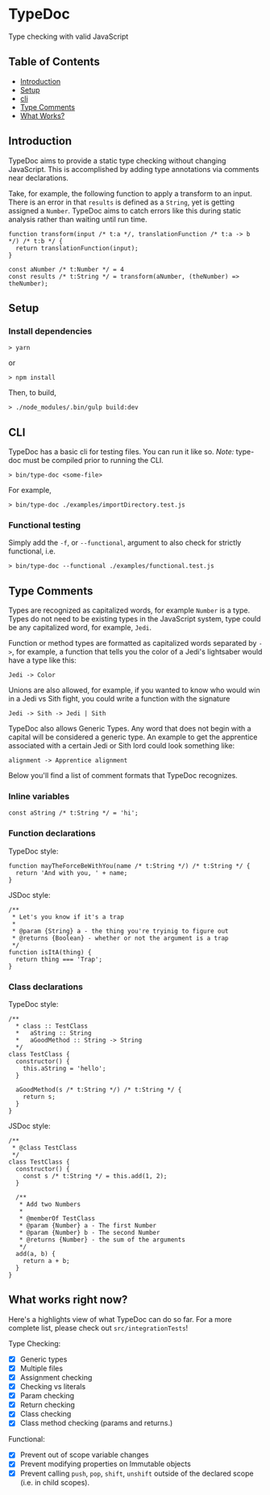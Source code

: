 # TypeDoc

Type checking with valid JavaScript

## Table of Contents
- [Introduction](#introduction)
- [Setup](#setup)
- [cli](#cli)
- [Type Comments](#type-comments)
- [What Works?](#what-works-right-now)

## Introduction
TypeDoc aims to provide a static type checking without changing JavaScript. This is accomplished by adding type annotations via comments near declarations.

Take, for example, the following function to apply a transform to an input. There is an error in that `results` is defined as a `String`, yet is getting assigned a `Number`. TypeDoc aims to catch errors like this during static analysis rather than waiting until run time.

```
function transform(input /* t:a */, translationFunction /* t:a -> b */) /* t:b */ {
  return translationFunction(input);
}

const aNumber /* t:Number */ = 4
const results /* t:String */ = transform(aNumber, (theNumber) => theNumber);

```

## Setup

### Install dependencies
```
> yarn
```
or
```
> npm install
```

Then, to build,

```
> ./node_modules/.bin/gulp build:dev
```

## CLI
TypeDoc has a basic cli for testing files. You can run it like so. _Note:_ type-doc must be compiled prior to running the CLI.
```
> bin/type-doc <some-file>
```

For example,
```
> bin/type-doc ./examples/importDirectory.test.js
```

### Functional testing
Simply add the `-f`, or `--functional`, argument to also check for strictly functional, i.e.

```
> bin/type-doc --functional ./examples/functional.test.js
```

## Type Comments
Types are recognized as capitalized words, for example `Number` is a type. Types do not need to be existing types in the JavaScript system, type could be any capitalized word, for example, `Jedi`.

Function or method types are formatted as capitalized words separated by `->`, for example, a function that tells you the color of a Jedi's lightsaber would have a type like this:
```
Jedi -> Color
```

Unions are also allowed, for example, if you wanted to know who would win in a Jedi vs Sith fight, you could write a function with the signature
```
Jedi -> Sith -> Jedi | Sith
```

TypeDoc also allows Generic Types. Any word that does not begin with a capital will be considered a generic type. An example to get the apprentice associated with a certain Jedi or Sith lord could look something like:
```
alignment -> Apprentice alignment
```

Below you'll find a list of comment formats that TypeDoc recognizes.

### Inline variables
```
const aString /* t:String */ = 'hi';
```

### Function declarations
TypeDoc style:
```
function mayTheForceBeWithYou(name /* t:String */) /* t:String */ {
  return 'And with you, ' + name;
}
```
JSDoc style:
```
/**
 * Let's you know if it's a trap
 *
 * @param {String} a - the thing you're tryinig to figure out
 * @returns {Boolean} - whether or not the argument is a trap
 */
function isItA(thing) {
  return thing === 'Trap';
}
```

### Class declarations
TypeDoc style:
```
/**
  * class :: TestClass
  *   aString :: String
  *   aGoodMethod :: String -> String
  */
class TestClass {
  constructor() {
    this.aString = 'hello';
  }

  aGoodMethod(s /* t:String */) /* t:String */ {
    return s;
  }
}
```

JSDoc style:
```
/**
 * @class TestClass
 */
class TestClass {
  constructor() {
    const s /* t:String */ = this.add(1, 2);
  }

  /**
   * Add two Numbers
   *
   * @memberOf TestClass
   * @param {Number} a - The first Number
   * @param {Number} b - The second Number
   * @returns {Number} - the sum of the arguments
   */
  add(a, b) {
    return a + b;
  }
}
```

## What works right now?
Here's a highlights view of what TypeDoc can do so far. For a more complete list, please check out `src/integrationTests`!

Type Checking:

- [x] Generic types
- [x] Multiple files
- [x] Assignment checking
- [x] Checking vs literals
- [x] Param checking
- [x] Return checking
- [x] Class checking
- [x] Class method checking (params and returns.)

Functional:

- [x] Prevent out of scope variable changes
- [x] Prevent modifying properties on Immutable objects
- [x] Prevent calling `push`, `pop`, `shift`, `unshift` outside of the declared scope (i.e. in child scopes).
